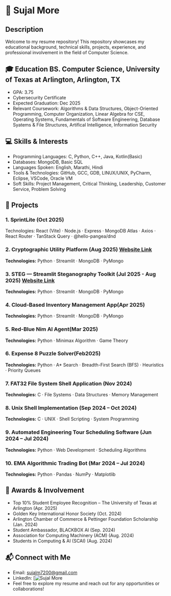 # 📄 Sujal More

## Description

Welcome to my resume repository! This repository showcases my educational background, technical skills, projects, experience, and professional involvement in the field of Computer Science.


## 🎓 Education BS. Computer Science, University of Texas at Arlington, Arlington, TX 
- GPA: 3.75
- Cybersecurity Certificate 
- Expected Graduation: Dec 2025  
- Relevant Coursework: Algorithms & Data Structures, Object-Oriented Programming, Computer Organization, Linear Algebra for CSE, Operating Systems, Fundamentals of Software Engineering, Database Syatems & File Structures, Artifical Intelligence, Information Security


## 💻 Skills & Interests 
- Programming Languages: C, Python, C++, Java, Kotlin(Basic)
- Databases: MongoDB, Basic SQL
- Languages Spoken: English, Marathi, Hindi
- Tools & Technologies: GitHub, GCC, GDB, LINUX/UNIX, PyCharm, Eclipse, VSCode, Oracle VM
- Soft Skills: Project Management, Critical Thinking, Leadership, Customer Service, Problem Solving 


## 🔧 Projects

### 1. SprintLite (Oct 2025)
Technologies: React (Vite) · Node.js · Express · MongoDB Atlas · Axios · React Router · TanStack Query · @hello-pangea/dnd

### 2. Cryptographic Utility Platform (Aug 2025) [Website Link](https://hashcrypt.streamlit.app/)
**Technologies:** Python · Streamlit · MongoDB · PyMongo

### 3. STEG — Streamlit Steganography Toolkit (Jul 2025 - Aug 2025) [Website Link](https://stegassignment.streamlit.app/)
**Technologies:** Python · Streamlit · MongoDB · PyMongo

### 4. Cloud-Based Inventory Management App(Apr 2025)
**Technologies:** Python · Streamlit · MongoDB · PyMongo  

### 5. Red-Blue Nim AI Agent(Mar 2025)
**Technologies:** Python · Minimax Algorithm · Game Theory

### 6. Expense 8 Puzzle Solver(Feb2025)
**Technologies:** Python · A* Search · Breadth-First Search (BFS) · Heuristics · Priority Queues

### 7. FAT32 File System Shell Application (Nov 2024)
**Technologies:** C · File Systems · Data Structures · Memory Management

### 8. Unix Shell Implementation (Sep 2024 – Oct 2024)
**Technologies:** C · UNIX · Shell Scripting · System Programming

### 9. Automated Engineering Tour Scheduling Software (Jun 2024 – Jul 2024)
**Technologies:** Python · Web Development · Scheduling Algorithms

### 10. EMA Algorithmic Trading Bot (Mar 2024 – Jul 2024)
**Technologies:** Python · Pandas · NumPy · Matplotlib

## 🥇 Awards & Involvement

- Top 10% Student Employee Recognition – The University of Texas at Arlington (Apr. 2025)
- Golden Key International Honor Society (Oct. 2024)
- Arlington Chamber of Commerce & Pettinger Foundation Scholarship (Jan. 2024)
- Student Ambassador, BLACKBOX AI (Sep. 2024)
- Association for Computing Machinery (ACM) (Aug. 2024)
- Students in Computing & AI (SCAI) (Aug. 2024)

## 📬 Connect with Me
- Email: sujalm7200@gmail.com
- LinkedIn: [![Sujal More](linkedin.com/in/sujalmore/ )
- Feel free to explore my resume and reach out for any opportunities or collaborations!
